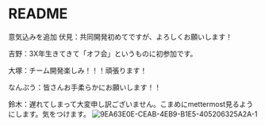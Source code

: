 # README
意気込みを追加
伏見：共同開発初めてですが、よろしくお願いします！

吉野：3X年生きてきて「オフ会」というものに初参加です。

大塚：チーム開発楽しみ！！！頑張ります！

なんぷう：皆さんお手柔らかにお願いします！！

鈴木：遅れてしまって大変申し訳ございません。こまめにmettermost見るようにします。気をつけます。
![9EA63E0E-CEAB-4EB9-B1E5-405206325A2A-1](https://user-images.githubusercontent.com/96228122/178093262-a76c9d00-9021-4fef-9012-d417c425649e.jpg)
